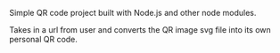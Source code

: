 Simple QR code project built with Node.js and other node modules.

Takes in a url from user and converts the QR image svg file into its own personal QR code.
